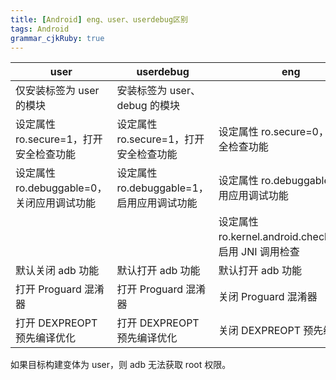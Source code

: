```yaml
---
title: [Android] eng、user、userdebug区别
tags: Android
grammar_cjkRuby: true
---
```


| user                                       | userdebug                                  | eng                                                      |
| ------------------------------------------ | ------------------------------------------ | -------------------------------------------------------- |
| 仅安装标签为 user 的模块                   | 安装标签为 user、debug 的模块              |                                                          |
| 设定属性 ro.secure=1，打开安全检查功能     | 设定属性 ro.secure=1，打开安全检查功能     | 设定属性 ro.secure=0，关闭安全检查功能                   |
| 设定属性 ro.debuggable=0，关闭应用调试功能 | 设定属性 ro.debuggable=1，启用应用调试功能 | 设定属性 ro.debuggable=1，启用应用调试功能               |
|                                            |                                            | 设定属性 ro.kernel.android.checkjni=1，启用 JNI 调用检查 |
| 默认关闭 adb 功能                          | 默认打开 adb 功能                          | 默认打开 adb 功能                                        |
| 打开 Proguard 混淆器                       | 打开 Proguard 混淆器                       | 关闭 Proguard 混淆器                                     |
| 打开 DEXPREOPT 预先编译优化                | 打开 DEXPREOPT 预先编译优化                | 关闭 DEXPREOPT 预先编译优化                              |

如果目标构建变体为 user，则 adb 无法获取 root 权限。
